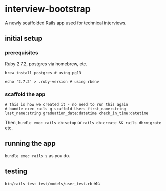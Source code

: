 # interview-bootstrap

A newly scaffolded Rails app used for technical interviews.

## initial setup

### prerequisites

Ruby 2.7.2, postgres via homebrew, etc.

`brew install postgres # using pg13`

`echo '2.7.2' > .ruby-version # using rbenv`

### scaffold the app

```
# this is how we created it - no need to run this again
# bundle exec rails g scaffold Users first_name:string last_name:string graduation_date:datetime check_in_time:datetime
```

Then, `bundle exec rails db:setup` or `rails db:create && rails db:migrate` etc.

## running the app

`bundle exec rails s` as you do.

## testing

`bin/rails test test/models/user_test.rb` etc
